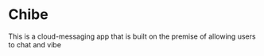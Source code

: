 # Chibe
This is a cloud-messaging app that is built on the premise of allowing users to chat and vibe 
